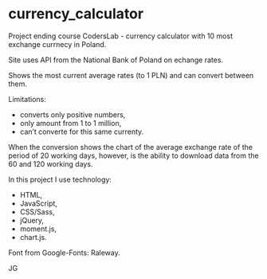 # currency_calculator

Project ending course CodersLab - currency calculator with 10 most exchange currnecy in Poland.

Site uses API from the National Bank of Poland on echange rates.

Shows the most current average rates (to 1 PLN) and can convert between them. 

Limitations: 
- converts only positive numbers,
- only amount from 1 to 1 million, 
- can’t converte for this same currenty.

When the conversion shows the chart of the average exchange rate of the period of 20 working days, however, is the ability to download data from the 60 and 120 working days.

In this project I use technology:
- HTML,
- JavaScript,
- CSS/Sass,
- jQuery,
- moment.js,
- chart.js.

Font from Google-Fonts: Raleway.

JG
